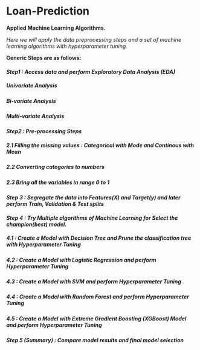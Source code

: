 # Loan-Prediction
**Applied Machine Learning Algorithms.**

_Here we will apply the data preprocessing steps and a set of machine learning algorithms with hyperparameter tuning._

**Generic Steps are as follows:**

#### _Step1 : Access data and perform Exploratory Data Analysis (EDA)_
  ##### Univariate Analysis
  ##### Bi-variate Analysis
  ##### Multi-variate Analysis
  
#### _Step2 : Pre-processing Steps_
  ##### 2.1 Filling the missing values : Categorical with Mode and Continous with Mean
  ##### 2.2 Converting categories to numbers
  ##### 2.3 Bring all the variables in range 0 to 1

#### _Step 3 : Segregate the data into Features(X) and Target(y) and later perform Train, Validation & Test splits_

#### _Step 4 : Try Multiple algorithms of Machine Learning for Select the champion(best) model._
  ##### 4.1 : Create a Model with Decision Tree and Prune the classification tree with Hyperparameter Tuning
  ##### 4.2 : Create a Model with Logistic Regression and perform Hyperparameter Tuning
  ##### 4.3 : Create a Model with SVM and perform Hyperparameter Tuning
  ##### 4.4 : Create a Model with Random Forest and perform Hyperparameter Tuning
  ##### 4.5 : Create a Model with Extreme Gradient Boosting (XGBoost) Model and perform Hyperparameter Tuning
  
#### _Step 5 (Summary) : Compare model results and final model selection_
